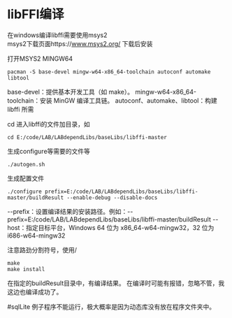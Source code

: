 # libFFI编译
 
在windows编译libffi需要使用msys2  
msys2下载页面https://www.msys2.org/ 下载后安装

打开MSYS2 MINGW64
```MINGW64
pacman -S base-devel mingw-w64-x86_64-toolchain autoconf automake libtool
```
base-devel：提供基本开发工具（如 make）。
mingw-w64-x86_64-toolchain：安装 MinGW 编译工具链。
autoconf、automake、libtool：构建 libffi 所需


cd 进入libffi的文件加目录，如
```MINGW64
cd E:/code/LAB/LABdependLibs/baseLibs/libffi-master
```

生成configure等需要的文件等
```MINGW64
./autogen.sh
```

生成配置文件
```MINGW64
./configure prefix=E:/code/LAB/LABdependLibs/baseLibs/libffi-master/buildResult --enable-debug --disable-docs
```
--prefix：设置编译结果的安装路径。例如：--prefix=E:/code/LAB/LABdependLibs/baseLibs/libffi-master/buildResult
--host：指定目标平台，Windows 64 位为 x86_64-w64-mingw32，32 位为 i686-w64-mingw32

注意路劲分割符号，使用/

```MINGW64
make
make install
```
在指定的buildResult目录中，有编译结果。
在编译时可能有报错，忽略不管，我这边也编译成功了。


#sqlLite
例子程序不能运行，极大概率是因为动态库没有放在程序文件夹中。